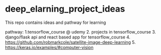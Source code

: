 # deep_elarning_project_ideas
This repo contains ideas and pathway for learning


pathway:
1.tensorflow_course @ udemy
2. projects in tensorflow_course
3. django/flask api and react based app for tensorflow_course
4. https://github.com/robmarkcole/satellite-image-deep-learning
5. https://keras.io/examples/#computer-vision
